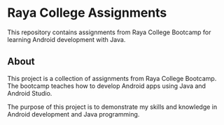 # Raya College Assignments

This repository contains assignments from Raya College Bootcamp for learning Android development with Java.

## About

This project is a collection of assignments from Raya College Bootcamp. The bootcamp teaches how to develop Android apps using Java and Android Studio.

The purpose of this project is to demonstrate my skills and knowledge in Android development and Java programming.
